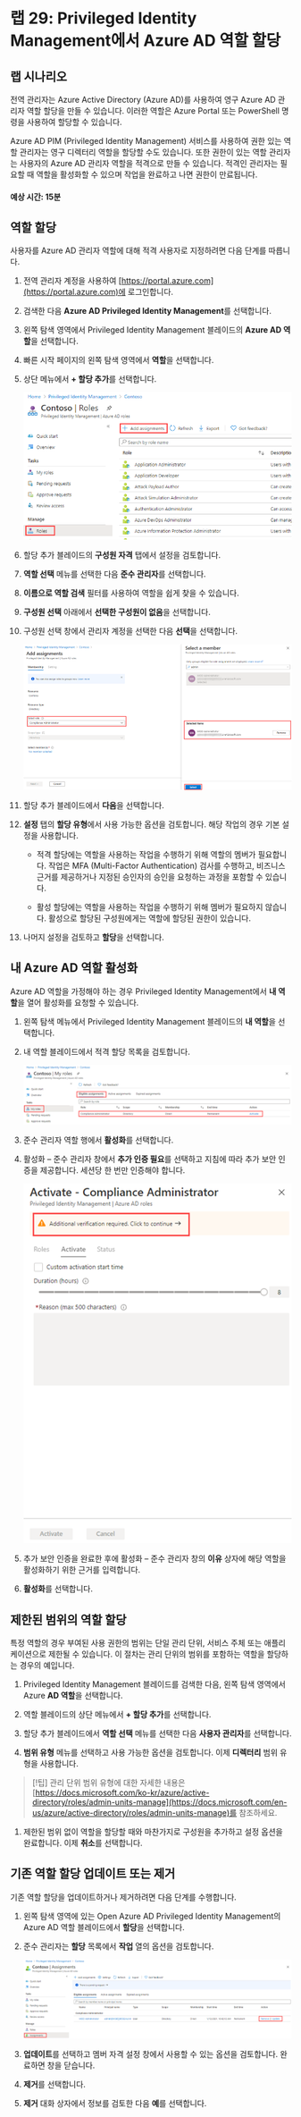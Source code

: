 ﻿---
lab:
    title: '29 - Azure AD 역할에 대한 Privileged Identity Management 구성'
    learning path: '04'
    module: '모듈 03 - 권한 있는 액세스 계획 및 구현'
---

# 랩 29: Privileged Identity Management에서 Azure AD 역할 할당

## 랩 시나리오

전역 관리자는 Azure Active Directory (Azure AD)를 사용하여 영구 Azure AD 관리자 역할 할당을 만들 수 있습니다. 이러한 역할은 Azure Portal 또는 PowerShell 명령을 사용하여 할당할 수 있습니다.

Azure AD PIM (Privileged Identity Management) 서비스를 사용하여 권한 있는 역할 관리자는 영구 디렉터리 역할을 할당할 수도 있습니다. 또한 권한이 있는 역할 관리자는 사용자의 Azure AD 관리자 역할을 적격으로 만들 수 있습니다. 적격인 관리자는 필요할 때 역할을 활성화할 수 있으며 작업을 완료하고 나면 권한이 만료됩니다.

#### 예상 시간: 15분

## 역할 할당

사용자를 Azure AD 관리자 역할에 대해 적격 사용자로 지정하려면 다음 단계를 따릅니다.

1. 전역 관리자 계정을 사용하여 [https://portal.azure.com](https://portal.azure.com)에 로그인합니다.

1. 검색한 다음 **Azure AD Privileged Identity Management**를 선택합니다.

1. 왼쪽 탐색 영역에서 Privileged Identity Management 블레이드의 **Azure AD 역할**을 선택합니다.

1. 빠른 시작 페이지의 왼쪽 탐색 영역에서 **역할**을 선택합니다.

1. 상단 메뉴에서 **+ 할당 추가**를 선택합니다.

    ![할당 추가 메뉴가 강조 표시된 Azure AD 역할을 표시하는 화면 이미지](./media/lp4-mod3-pim-assign-role.png)

1. 할당 추가 블레이드의 **구성원 자격** 탭에서 설정을 검토합니다.

1. **역할 선택** 메뉴를 선택한 다음 **준수 관리자**를 선택합니다.

1. **이름으로 역할 검색** 필터를 사용하여 역할을 쉽게 찾을 수 있습니다.

1. **구성원 선택** 아래에서 **선택한 구성원이 없음**을 선택합니다.

1. 구성원 선택 창에서 관리자 계정을 선택한 다음 **선택**을 선택합니다.

    ![선택한 구성원이 강조 표시된 구성원 선택 창을 표시하는 화면 이미지](./media/lp4-mod3-pim-add-role-assignment.png)

1. 할당 추가 블레이드에서 **다음**을 선택합니다.

1. **설정** 탭의 **할당 유형**에서 사용 가능한 옵션을 검토합니다. 해당 작업의 경우 기본 설정을 사용합니다.

    - 적격 할당에는 역할을 사용하는 작업을 수행하기 위해 역할의 멤버가 필요합니다. 작업은 MFA (Multi-Factor Authentication) 검사를 수행하고, 비즈니스 근거를 제공하거나 지정된 승인자의 승인을 요청하는 과정을 포함할 수 있습니다.

    - 활성 할당에는 역할을 사용하는 작업을 수행하기 위해 멤버가 필요하지 않습니다. 활성으로 할당된 구성원에게는 역할에 할당된 권한이 있습니다.

1. 나머지 설정을 검토하고 **할당**을 선택합니다.

## 내 Azure AD 역할 활성화

Azure AD 역할을 가정해야 하는 경우 Privileged Identity Management에서 **내 역할**을 열어 활성화를 요청할 수 있습니다.

1. 왼쪽 탐색 메뉴에서 Privileged Identity Management 블레이드의 **내 역할**을 선택합니다.

1. 내 역할 블레이드에서 적격 할당 목록을 검토합니다.

    ![적격 역할 할당이 강조 표시된 내 역할을 표시하는 화면 이미지](./media/lp4-mod3-my-roles.png)

1. 준수 관리자 역할 행에서 **활성화**를 선택합니다.

1. 활성화 – 준수 관리자 창에서 **추가 인증 필요**를 선택하고 지침에 따라 추가 보안 인증을 제공합니다. 세션당 한 번만 인증해야 합니다.

    ![준수 관리자를 활성화하는 팝업을 표시하는 화면 이미지](./media/lp4-mod3-pim-activate-role.png)

1. 추가 보안 인증을 완료한 후에 활성화 – 준수 관리자 창의 **이유** 상자에 해당 역할을 활성화하기 위한 근거를 입력합니다.

1. **활성화**를 선택합니다.

## 제한된 범위의 역할 할당

특정 역할의 경우 부여된 사용 권한의 범위는 단일 관리 단위, 서비스 주체 또는 애플리케이션으로 제한될 수 있습니다. 이 절차는 관리 단위의 범위를 포함하는 역할을 할당하는 경우의 예입니다.

1. Privileged Identity Management 블레이드를 검색한 다음, 왼쪽 탐색 영역에서 Azure **AD 역할**을 선택합니다.

1. 역할 블레이드의 상단 메뉴에서 **+ 할당 추가**를 선택합니다.

1. 할당 추가 블레이드에서 **역할 선택** 메뉴를 선택한 다음 **사용자 관리자**를 선택합니다.

1. **범위 유형** 메뉴를 선택하고 사용 가능한 옵션을 검토합니다. 이제 **디렉터리** 범위 유형을 사용합니다.

>[!팁]
>관리 단위 범위 유형에 대한 자세한 내용은 [https://docs.microsoft.com/ko-kr/azure/active-directory/roles/admin-units-manage](https://docs.microsoft.com/en-us/azure/active-directory/roles/admin-units-manage)를 참조하세요.

1. 제한된 범위 없이 역할을 할당할 때와 마찬가지로 구성원을 추가하고 설정 옵션을 완료합니다. 이제 **취소**를 선택합니다.

## 기존 역할 할당 업데이트 또는 제거

기존 역할 할당을 업데이트하거나 제거하려면 다음 단계를 수행합니다.

1. 왼쪽 탐색 영역에 있는 Open Azure AD Privileged Identity Management의 Azure AD 역할 블레이드에서 **할당**을 선택합니다.

1. 준수 관리자는 **할당** 목록에서 **작업** 열의 옵션을 검토합니다.

    ![준수 관리자의 작업 열에 나열된 옵션을 표시하는 화면 이미지](./media/lp4-mod3-pim-edit-role-assignments.png)

1. **업데이트**를 선택하고 멤버 자격 설정 창에서 사용할 수 있는 옵션을 검토합니다. 완료하면 창을 닫습니다.

1. **제거**를 선택합니다.

1. **제거** 대화 상자에서 정보를 검토한 다음 **예**를 선택합니다.
